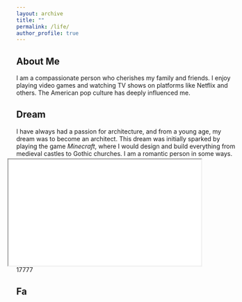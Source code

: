 ```yaml
---
layout: archive
title: ""
permalink: /life/
author_profile: true
---
```




## About Me

I am a compassionate person who cherishes my family and friends. I enjoy playing video games and watching TV shows on platforms like Netflix and others. The American pop culture has deeply influenced me.



## Dream

I have always had a passion for architecture, and from a young age, my dream was to become an architect. This dream was initially sparked by playing the game *Minecraft*, where I would design and build everything from medieval castles to Gothic churches. I am a romantic person in some ways.

<div style="position: relative; width:80%;   aspect-ratio: 1 / 0.55; border-width:1px;" id="myDIV">
    <iframe style="position: absolute; width: 100%; height: 100%; left: 0; top: 0; transform:scale(1.1);" src="../plugs/photo_album2/index.html" frameborder="1" scrolling="no" id="myIframe"></iframe>
</div>



17777






## Fa

